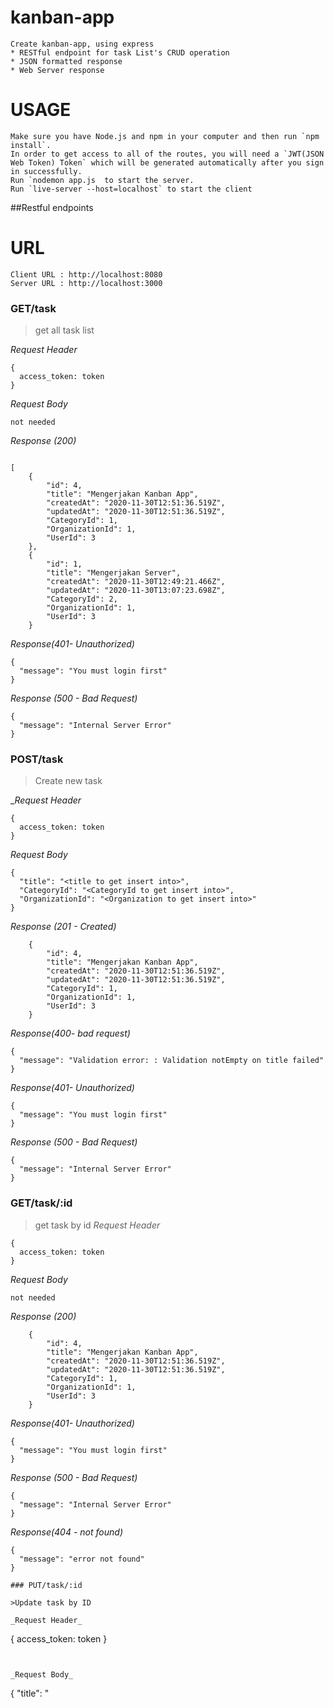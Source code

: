 # kanban-app
```
Create kanban-app, using express
* RESTful endpoint for task List's CRUD operation
* JSON formatted response
* Web Server response

```

# USAGE
```
Make sure you have Node.js and npm in your computer and then run `npm install`.
In order to get access to all of the routes, you will need a `JWT(JSON Web Token) Token` which will be generated automatically after you sign in successfully.
Run `nodemon app.js  to start the server.
Run `live-server --host=localhost` to start the client
```

##Restful endpoints
<!-- --- -->
# URL
```
Client URL : http://localhost:8080
Server URL : http://localhost:3000
```

### GET/task

>get all task list

_Request Header_
```
{
  access_token: token
}
```
_Request Body_
```
not needed
```
_Response (200)_
```

[
    {
        "id": 4,
        "title": "Mengerjakan Kanban App",
        "createdAt": "2020-11-30T12:51:36.519Z",
        "updatedAt": "2020-11-30T12:51:36.519Z",
        "CategoryId": 1,
        "OrganizationId": 1,
        "UserId": 3
    },
    {
        "id": 1,
        "title": "Mengerjakan Server",
        "createdAt": "2020-11-30T12:49:21.466Z",
        "updatedAt": "2020-11-30T13:07:23.698Z",
        "CategoryId": 2,
        "OrganizationId": 1,
        "UserId": 3
    }
```

_Response(401- Unauthorized)_
```
{
  "message": "You must login first"
}
```

_Response (500 - Bad Request)_
```
{
  "message": "Internal Server Error"
}
```

### POST/task

>Create new task

__Request Header_
```
{
  access_token: token
}
```
_Request Body_
```
{
  "title": "<title to get insert into>",
  "CategoryId": "<CategoryId to get insert into>",
  "OrganizationId": "<Organization to get insert into>"
}
```
_Response (201 - Created)_
```
    {
        "id": 4,
        "title": "Mengerjakan Kanban App",
        "createdAt": "2020-11-30T12:51:36.519Z",
        "updatedAt": "2020-11-30T12:51:36.519Z",
        "CategoryId": 1,
        "OrganizationId": 1,
        "UserId": 3
    }
```
_Response(400- bad request)_
```
{
  "message": "Validation error: : Validation notEmpty on title failed"
}
```
_Response(401- Unauthorized)_
```
{
  "message": "You must login first"
}
```

_Response (500 - Bad Request)_
```
{
  "message": "Internal Server Error"
}
```
### GET/task/:id

>get task by id
_Request Header_
```
{
  access_token: token
}
```
_Request Body_
```
not needed
```
_Response (200)_
```
    {
        "id": 4,
        "title": "Mengerjakan Kanban App",
        "createdAt": "2020-11-30T12:51:36.519Z",
        "updatedAt": "2020-11-30T12:51:36.519Z",
        "CategoryId": 1,
        "OrganizationId": 1,
        "UserId": 3
    }
```

_Response(401- Unauthorized)_
```
{
  "message": "You must login first"
}
```

_Response (500 - Bad Request)_
```
{
  "message": "Internal Server Error"
}
```

_Response(404 - not found)_
```
{
  "message": "error not found"
}
```

```
### PUT/task/:id

>Update task by ID

_Request Header_
```
{
  access_token: token
}
```


_Request Body_
```
{
  "title": "<title to get updated later on>",
  "CategoryId": "<CategoryId to get updated later on>",
  "UserId": "<UserId to get updated later on>"
}
```
_Response(200)_
```
    {
        "id": 4,
        "title": "Mengerjakan Kanban App",
        "createdAt": "2020-11-30T12:51:36.519Z",
        "updatedAt": "2020-11-30T12:51:36.519Z",
        "CategoryId": 1,
        "OrganizationId": 1,
        "UserId": 3
    }
```

_Response(401- Unauthorized)_
```
{
  "message": "You must login first"
}
```

_Response(403- Forbidden)_
```
{
  "message": "you are not authorized"
}
```

_Response(404 - not found)_
```
{
  "message": "error not found"
}
```



_Response(400- bad request)_
```
{
  "message": "Validation error: Validation notEmpty on title failed"
}
```
_Response (500)_
```

{
  "message": "Internal Server Error"
}
```
### PUT/task/:id

>Modify category task by ID

_Request Header_
```
{
  access_token: token
}
```


_Request Body_
```
{
   "CategoryId": "<CategoryId to get updated later on>"
}
```
_Response(200)_
```
{
    {
        "id": 4,
        "title": "Mengerjakan Kanban App",
        "createdAt": "2020-11-30T12:51:36.519Z",
        "updatedAt": "2020-11-30T12:51:36.519Z",
        "CategoryId": 2,
        "OrganizationId": 1,
        "UserId": 3
    }
}
```

_Response(401- Unauthorized)_
```
{
  "message": "You must login first"
}
```

_Response(403- Forbidden)_
```
{
  "message": "you are not authorized"
}
```

_Response(404 - not found)_
```
{
  "message": "error not found"
}
```


_Response (500)_
```

{
  "message": "Internal Server Error"
}
```

```
### DELETE/task/:id

>Delete task by ID

_Request Header_
```
{
  access_token: token
}
```

_Response(200)_
```
{
  "message": "delete success"
}
```

_Response(401- Unauthorized)_
```
{
  "message": "You must login first"
}
```

_Response(403- Forbidden)_
```
{
  "message": "you are not authorized"
}
```

_Response(404 - not found)_
```
{
  "message": "error not found"
}
```

_Response (500)_
```
{
  "message": "Internal Server Error"
}
```

### POST/register

>Create User

_Request Header_
```
not needed
```

_Request Body_
```
{
    "email": "<User's email>",
    "password": "<User's password>"
}
```

_Response(201)_
```
{
  "id": 2,
  "email": "ogy@mail.com",
  "password": "$2a$08$h.kbgDtxJwE/koklvTOWNOZEU6/csi46/RbbIjwfQB6B3cyY/NS.W",
  "updatedAt": "2020-11-27T18:53:16.688Z",
  "createdAt": "2020-11-27T18:53:16.688Z"
}
```
_Response(400- bad request)_
```
{
   "message": "Validation error: min password length is 4, email must be unique, Validation error: Validation isEmail on email failed,\nValidation error: Validation notEmpty on email failed, Validation error: min password length is 4,\nValidation error: Validation isEmail on email failed,\nValidation error: Validation notEmpty on password failed,email must be unique"
}
```


_Response (500)_
```
{
  "message": "Internal Server Error"
}
```

### POST/login

>Login User

_Request Header_
```
not needed
```

_Request Body_
```
{
   
    "email": "<User's email>",
    "password": "<User's password>"
}
```

_Response(200)_
```
{
    "access_token": <token>
}
```
_Response(400- bad request)_
```
{
    "message": "Invalid Account, invalid email or password"
}
```


_Response (500)_
```
{
  "message": "Internal Server Error"
}
```

### POST/google-sign-in

>Google Sign IN User

_Request Header_
```
not needed
```

_Request Body_
```
{
   
    "id_token": <id_token>;
}
```

_Response(200)_
```
{
  "access_token": "eyJhbGciOiJIUzI1NiIsInR5cCI6IkpXVCJ9.eyJpZCI6NiwiZW1haWwiOiJvZ3lyYWhtYXdhbkBnbWFpbC5jb20iLCJpYXQiOjE2MDY1MjM5ODJ9.67RLPaYnmqyfiEvEnITuq3QsLjX8AEBbpiHUJxaPkrQ"
}
```

_Response (500)_
```
{
  "message": "Internal Server Error"
}


### POST/organization

>Create new organization

__Request Header_
```

```
_Request Body_
```
{
  "name": "<name to get insert into>",
}
```
_Response (201 - Created)_
```
    {
        "id": 1,
        "name": "florence-fox",
        "createdAt": "2020-11-30T12:36:57.885Z",
        "updatedAt": "2020-11-30T12:36:57.885Z"
    }
```
_Response(400- bad request)_
```
{
  "message": "Validation error: : Validation notEmpty on title failed"
}
```

_Response (500 - Bad Request)_
```
{
  "message": "Internal Server Error"
}
```
### GET/organization

>GET organization

__Request Header_
```

```
_Request Body_
```
_Response (200)_
```
[
    {
        "id": 1,
        "name": "florence-fox",
        "createdAt": "2020-11-30T12:36:57.885Z",
        "updatedAt": "2020-11-30T12:36:57.885Z"
    }
]

```

_Response (500 - Bad Request)_
```
{
  "message": "Internal Server Error"
}
```

### POST/category

>Create new category

__Request Header_
```
{
  access_token: token
}
```
_Request Body_
```
{
  "title": "<title to get insert into>",
}
```
_Response (201 - Created)_
```
    {
        "id": 1,
        "title": "backlog",
        "createdAt": "2020-11-30T10:15:44.126Z",
        "updatedAt": "2020-11-30T10:15:44.126Z"
    }
```
_Response(400- bad request)_
```
{
  "message": "Validation error: : Validation notEmpty on title failed"
}
```

_Response (500 - Bad Request)_
```
{
  "message": "Internal Server Error"
}
```
### GET/category

>GET category

__Request Header_
```
{
  access_token: token
}
```
_Request Body_
```
_Response (200)_
```
[
    {
        "id": 1,
        "title": "backlog",
        "createdAt": "2020-11-30T10:15:44.126Z",
        "updatedAt": "2020-11-30T10:15:44.126Z"
    },
    {
        "id": 2,
        "title": "todo",
        "createdAt": "2020-11-30T10:15:44.126Z",
        "updatedAt": "2020-11-30T10:15:44.126Z"
    },
    {
        "id": 3,
        "title": "doing",
        "createdAt": "2020-11-30T10:15:44.126Z",
        "updatedAt": "2020-11-30T10:15:44.126Z"
    },
    {
        "id": 4,
        "title": "done",
        "createdAt": "2020-11-30T10:15:44.126Z",
        "updatedAt": "2020-11-30T10:15:44.126Z"
    }
]

```

_Response (500 - Bad Request)_
```
{
  "message": "Internal Server Error"
}
```
